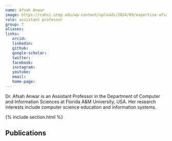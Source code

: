 ```yaml
---
name: Afsah Anwar
image: https://cahsi.utep.edu/wp-content/uploads/2024/09/expertise-afsah-anwar-255x255.jpg
role: assistant professor
group: 7
aliases:
links:
   orcid: 
   linkedin: 
   github: 
   google-scholar: 
   twitter: 
   facebook: 
   instagram: 
   youtube: 
   email: 
   home-page: 
---
```


Dr. Afsah Anwar is an Assistant Professor in the Department of Computer and Information Sciences at Florida A&M University, USA. Her research interests include computer science education and information systems.

{% include section.html %}
## Publications
